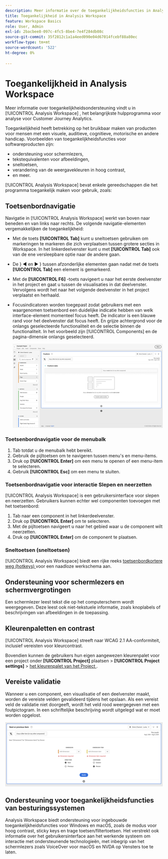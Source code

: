 ```yaml
---
description: Meer informatie over de toegankelijkheidsfuncties in Analysis Workspace.
title: Toegankelijkheid in Analysis Workspace
feature: Workspace Basics
role: User, Admin
exl-id: 2bacbee8-097c-4fc5-8be4-7e4f284db08c
source-git-commit: 35f2812c1a1a4eed090e04d67014fcebf88a80ec
workflow-type: tm+mt
source-wordcount: '522'
ht-degree: 0%

---
```



# Toegankelijkheid in Analysis Workspace

Meer informatie over toegankelijkheidsondersteuning vindt u in [!UICONTROL Analysis Workspace] , het belangrijkste hulpprogramma voor analyse voor Customer Journey Analytics.

Toegankelijkheid heeft betrekking op het bruikbaar maken van producten voor mensen met een visuele, auditieve, cognitieve, motorische en andere handicap. Voorbeelden van toegankelijkheidsfuncties voor softwareproducten zijn:

* ondersteuning voor schermlezers,
* tekstequivalenten voor afbeeldingen,
* sneltoetsen,
* verandering van de weergavekleuren in hoog contrast,
* en meer.

[!UICONTROL Analysis Workspace] bevat enkele gereedschappen die het programma toegankelijk maken voor gebruik, zoals:

## Toetsenbordnavigatie

Navigatie in [!UICONTROL Analysis Workspace] werkt van boven naar beneden en van links naar rechts. De volgende navigatie-elementen vergemakkelijken de toegankelijkheid:

* Met de toets **[!UICONTROL Tab]** kunt u sneltoetsen gebruiken om markeringen te markeren die zich verplaatsen tussen grotere secties in Workspace. In het linkerdeelvenster kunt u met **[!UICONTROL Tab]** ook van de ene versleepbare optie naar de andere gaan.
* De &rbrace;︎ ◀ en ▶ &rbrace;︎ tussen afzonderlijke elementen gaan nadat met de toets **[!UICONTROL Tab]** een element is gemarkeerd.
* Met de **[!UICONTROL F6]** -toets navigeert u naar het eerste deelvenster in het project en gaat u tussen de visualisaties in dat deelvenster. Vervolgens wordt het naar het volgende deelvenster in het project verplaatst en herhaald.
* Focusindicatoren worden toegepast zodat gebruikers met een waargenomen toetsenbord een duidelijke indicatie hebben van welk interface-element momenteel focus heeft. De indicator is een blauwe rand voor het deelvenster dat focus heeft. En grijze achtergrond voor de onlangs geselecteerde functionaliteit en de selectie binnen de functionaliteit. In het voorbeeld zijn [!UICONTROL Components] en de pagina-dimensie onlangs geselecteerd.

  ![ vrije lijst die een nadrukindicator van een blauwe grens rond de lijst Freeform toont.](assets/focus-indicator.png)

### Toetsenbordnavigatie voor de menubalk

1. Tab totdat u de menubalk hebt bereikt.
1. Gebruik de pijltoetsen om te navigeren tussen menu&#39;s en menu-items.
1. Druk op **[!UICONTROL Enter]** om een menu te openen of een menu-item te selecteren.
1. Gebruik **[!UICONTROL Esc]** om een menu te sluiten.

### Toetsenbordnavigatie voor interactie Slepen en neerzetten

[!UICONTROL Analysis Workspace] is een gebruikersinterface voor slepen en neerzetten. Gebruikers kunnen echter wel componenten toevoegen met het toetsenbord:

1. Tab naar een component in het linkerdeelvenster.
1. Druk op **[!UICONTROL Enter]** om te selecteren.
1. Met de pijltoetsen navigeert u naar het gebied waar u de component wilt neerzetten.
1. Druk op **[!UICONTROL Enter]** om de component te plaatsen.

### Sneltoetsen (sneltoetsen)

[!UICONTROL Analysis Workspace] biedt een rijke reeks [ toetsenbordkortere weg (hotkeys) ](/help/analyze/analysis-workspace/build-workspace-project/fa-shortcut-keys.md) voor een naadloze werkschema aan.

## Ondersteuning voor schermlezers en schermvergrotingen

Een schermlezer leest tekst die op het computerscherm wordt weergegeven. Deze leest ook niet-tekstuele informatie, zoals knoplabels of beschrijvingen van afbeeldingen in de toepassing.

## Kleurenpaletten en contrast

[!UICONTROL Analysis Workspace] streeft naar WCAG 2.1 AA-conformiteit, inclusief vereisten voor kleurcontrast.

Bovendien kunnen de gebruikers hun eigen aangewezen kleurenpalet voor een project onder **[!UICONTROL Project]** plaatsen > **[!UICONTROL Project settings]** > [ het kleurenpalet van het Project ](/help/analyze/analysis-workspace/build-workspace-project/color-palettes.md).

## Vereiste validatie

Wanneer u een component, een visualisatie of een deelvenster maakt, worden de vereiste velden gevalideerd tijdens het opslaan. Als een vereist veld de validatie niet doorgeeft, wordt het veld rood weergegeven met een foutpictogram. In een schriftelijke beschrijving wordt uitgelegd wat er moet worden opgelost.

![ de Bouwer van het Segment en de indicator van de foutenbevestiging.](assets/error-validation.png)

## Ondersteuning voor toegankelijkheidsfuncties van besturingssystemen

Analysis Workspace biedt ondersteuning voor ingebouwde toegankelijkheidsfuncties voor Windows en macOS, zoals de modus voor hoog contrast, sticky keys en trage toetsen/filtertoetsen. Het verstrekt ook informatie over het gebruikersinterface aan het werkende systeem om interactie met ondersteunende technologieën, met inbegrip van het schermlezers zoals VoiceOver voor macOS en NVDA op Vensters toe te laten.


<!--

# Accessibility in Analysis Workspace

Learn about accessibility support in [!UICONTROL Analysis Workspace], the premier analysis tool for Adobe Analytics. 

Accessibility refers to making products usable for people with visual, auditory, cognitive, motor, and other disabilities. Examples of accessibility features for software products include screen reader support, text equivalents for graphics, keyboard shortcuts, change of display colors to high contrast, and so on. 

[!UICONTROL Analysis Workspace] provides some tools that make it accessible to use, including:

## Navigate [!UICONTROL Workspace] using the keyboard

Navigation in [!UICONTROL Analysis Workspace] works top > down, and left > right. The following navigational elements facilitate accessibility:

* The `Tab` key enables landmark shortcuts, moving between larger sections within Workspace. In the left rail, `Tab` also enables you to move from one draggable option to the next.
* The `left/right arrows` move between individual elements after `Tab` has highlighted it. 
* The `F6` navigates to the first panel in the project and  moves between the visualizations within that panel. Then, it moves to the next panel in the project and repeats. 
* We apply focus indicators so that sighted keyboard users have a clear indication of which UI element currently has focus. The indicator is a blue border around the selected element.

    ![Focus Indicator](assets/focus-indicator.png)

### Keyboard navigation for the menu bar 

1. Tab until you have reached the menu bar.
1. Use left/right arrow keys to navigate to the menu you want.
1. Press `Enter` to select the menu and show its options.
1. Use up/down arrow keys to navigate to the menu option you want.
1. Press `Enter` to select the option.

### Keyboard navigation for drag & drop interactions 

[!UICONTROL Analysis Workspace] is a drag & drop user interface. However, users can add components using the keyboard instead:

1. Tab to a component in the left rail.
1. Press `Enter` to select.
1. Use arrow keys to navigate to the area where you want to drop the component.
1. Press `Enter` to place the component.

### Keyboard shortcuts (hotkeys) 

[!UICONTROL Analysis Workspace] offers a rich set of [keyboard shortcuts](https://experienceleague.adobe.com/docs/analytics/analyze/analysis-workspace/build-workspace-project/fa-shortcut-keys.html?lang=nl-NL) for a more seamless workflow. Some common shortcuts for navigation, analysis creation, and insight democratization are listed below. 

#### Navigation

| Shortcut | Action |
| --- | --- |
| `[Alt + Shift + 1 / 2 / 3]` | Jump to different rails: [!UICONTROL Panels], [!UICONTROL Visualizations], or [!UICONTROL Components] | 
| `[Alt + Left / Right]` | Navigate between panels |
| `[Alt + M]` | Collapse/expand all panels |
| `[Alt + Ctrl + M]` | Collapse/expand active panel |
| `[Ctrl + /]` | Search left rail |

#### Analysis creation

| Shortcut | Action |
| --- | --- |
| `[Alt + 1]` | New freeform table |
| `[Ctrl + Shift + C]` | New calculated metric |
| `[Ctrl + Shift + D]` | New date range |
| `[Ctrl + Shift + E]` | New segment |
| `[Ctrl + Z]` | Undo |
| `[Component drag + Shift]` | Create a drop-down filter |

#### Democratization

| Shortcut | Action |
| --- | --- |
| `[Ctrl + S]` | Save |
| `[Ctrl + Shift + G]` | Curate |
| `[Ctrl + G]` | Share |
| `[Alt + Shift + S]` | Schedule |
| `[Alt + L]` | Get link to project |
| `[Ctrl + Shift + B]` | Download PDF |

## Support for screen readers and screen magnifiers

A screen reader reads text that appears on the computer screen. It also reads non-textual information, such as button labels or image descriptions in the application, provided in accessibility tags or attributes.  

## Color palettes & contrast  

[!UICONTROL Analysis Workspace] strives for WCAG 2.1 AA conformance, including requirements for color contrast. 

In addition, users can set their own preferred color palette for a project under **[!UICONTROL Project]** > **[!UICONTROL Project settings]** > [Project color palette](https://experienceleague.adobe.com/docs/analytics/analyze/analysis-workspace/build-workspace-project/color-palettes.html?lang=nl-NL). 

## Required field validation in component builders 

When building a component, required fields are validated when you save. If a required field does not pass validation, it will be outlined in red with an error icon. A written description appears of the issue that needs to be fixed.  

Once a component is fully validated, pressing `Save` closes the builder. 

![Error validation](assets/error-validation.png)

## Support for operating system accessibility features  

Analysis Workspace supports built-in MS Windows and macOS accessibility features like high-contrast mode, sticky keys, and slow keys/filter keys. It also provides information about the user interface to the operating system to enable interaction with assistive technologies, including screen readers such as VoiceOver for macOS and NVDA on Windows.

-->